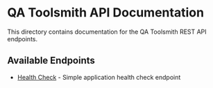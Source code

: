 # QA Toolsmith API Documentation

This directory contains documentation for the QA Toolsmith REST API endpoints.

## Available Endpoints

- [Health Check](/api/health) - Simple application health check endpoint
